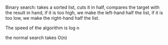 Binary search:
takes a sorted list, cuts it in half, compares the target with the result in hand, if it is too high, we make the left-hand half the list, if it is too low, we make the right-hand half the list. 

The speed of the algorithm is log n

the normal search takes O(n)

